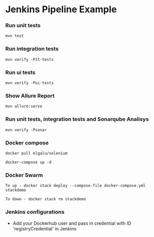 # Jenkins Pipeline Example


### Run unit tests
```mvn test```

### Run integration tests
```mvn verify -Pit-tests```

### Run ui tests
```mvn verify -Pui-tests```

### Show Allure Report
```mvn allure:serve```

### Run unit tests, integration tests and Sonarqube Analisys 
```mvn verify -Psonar```


### Docker compose

```
docker pull elgalu/selenium

docker-compose up -d
```

### Docker Swarm

```
To up - docker stack deploy --compose-file docker-compose.yml stackdemo

To down - docker stack rm stackdemo
```

### Jenkins configurations

- Add your Dockerhub user and pass in credential with ID 'registryCredential' in Jenkins